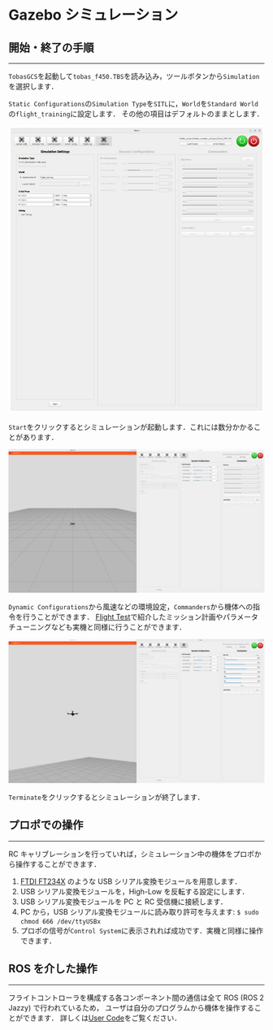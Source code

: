 # Gazebo シミュレーション

## 開始・終了の手順

---

`TobasGCS`を起動して`tobas_f450.TBS`を読み込み，ツールボタンから`Simulation`を選択します．

`Static Configurations`の`Simulation Type`を`SITL`に，`World`を`Standard World`の`flight_training`に設定します．
その他の項目はデフォルトのままとします．

![simulation_settings](resources/gazebo_simulation/simulation_settings.png)

`Start`をクリックするとシミュレーションが起動します．これには数分かかることがあります．

![launch_gazebo](resources/gazebo_simulation/launch_gazebo.png)

`Dynamic Configurations`から風速などの環境設定，`Commanders`から機体への指令を行うことができます．
[Flight Test](./flight_test.md)で紹介したミッション計画やパラメータチューニングなども実機と同様に行うことができます．

![send_command](resources/gazebo_simulation/send_command.png)

`Terminate`をクリックするとシミュレーションが終了します．

## プロポでの操作

---

RC キャリブレーションを行っていれば，シミュレーション中の機体をプロポから操作することができます．

1. <a href=https://akizukidenshi.com/catalog/g/g108461/ target="_blank">FTDI FT234X</a>
   のような USB シリアル変換モジュールを用意します．
1. USB シリアル変換モジュールを，High-Low を反転する設定にします．
1. USB シリアル変換モジュールを PC と RC 受信機に接続します．
1. PC から，USB シリアル変換モジュールに読み取り許可を与えます: `$ sudo chmod 666 /dev/ttyUSBx`
1. プロポの信号が`Control System`に表示されれば成功です．実機と同様に操作できます．

## ROS を介した操作

---

フライトコントローラを構成する各コンポーネント間の通信は全て ROS (ROS 2 Jazzy) で行われているため，
ユーザは自分のプログラムから機体を操作することができます．
詳しくは[User Code](./user_code.md)をご覧ください．
